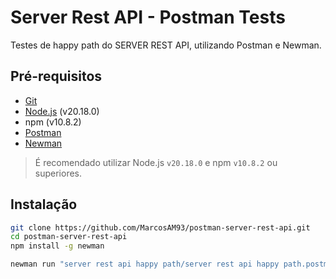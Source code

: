 # Server Rest API - Postman Tests

Testes de happy path do SERVER REST API, utilizando Postman e Newman.

## Pré-requisitos

- [Git](https://git-scm.com/)
- [Node.js](https://nodejs.org/en/) (v20.18.0)
- npm (v10.8.2)
- [Postman](https://www.postman.com/downloads/)
- [Newman](https://www.npmjs.com/package/newman)

> É recomendado utilizar Node.js `v20.18.0` e npm `v10.8.2` ou superiores.

## Instalação

```bash
git clone https://github.com/MarcosAM93/postman-server-rest-api.git
cd postman-server-rest-api
npm install -g newman

newman run "server rest api happy path/server rest api happy path.postman_collection.json" \ -e "server rest api happy path/server rest api happy path.postman_environment.json"
```
